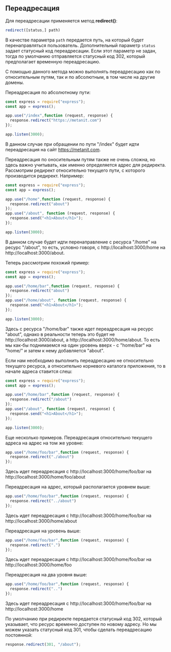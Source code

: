 ## Переадресация

Для переадресации применяется метод **redirect()**:

```js
redirect([status,] path)
```

В качестве параметра `path` передается путь, на который будет перенаправляться пользователь. Дополнительный параметр `status` 
задает статусный код переадресации. Если этот параметр не задан, тогда по умолчанию отправляется статусный код 302, который предполагает временную переадресацию.

С помощью данного метода можно выполнять переадресацию как по относительным путям, так и по абсолютным, в том числе на другие домены.

Переадресация по абсолютному пути:

```js
const express = require("express");
const app = express();

app.use("/index",function (request, response) {
  response.redirect("https://metanit.com")
});

app.listen(3000);
```

В данном случае при обращении по пути "/index" будет идти переадресация на сайт https://metanit.com.

Переадресация по оносительным путям также не очень сложна, но здесь важно учитывать, как именно определяется адрес для редиректа. 
Рассмотрим редирект относительно текущего пути, с которого производится редирект. Например:

```js
const express = require("express");
const app = express();

app.use("/home",function (request, response) {
  response.redirect("about")
});
app.use("/about", function (request, response) {
  response.send("<h1>About</h1>");
});

app.listen(3000);
```

В данном случае будет идти перенаправление с ресурса "/home" на ресурс "/about", то есть, условно говоря, с http://localhost:3000/home на http://localhost:3000/about.

Теперь рассмотрим похожий пример:

```js
const express = require("express");
const app = express();

app.use("/home/bar",function (request, response) {
  response.redirect("about")
});
app.use("/home/about", function (request, response) {
  response.send("<h1>About</h1>");
});

app.listen(3000);
```

Здесь с ресурса "/home/bar" также идет переадресация на ресурс "about", однако в реальности теперь это будет не http://localhost:3000/about, а http://localhost:3000/home/about. 
То есть мы как-бы поднимаемся на один уровень вверх - с "home/bar" на "home/" и затем к нему добавляется "about".

Если нам необходимо выполнить переадресацию не относительно текущего ресурса, а относительно корневого каталога приложения, то в начале адреса ставится слеш:

```js
const express = require("express");
const app = express();

app.use("/home/bar",function (request, response) {
  response.redirect("/about")
});
app.use("/about", function (request, response) {
  response.send("<h1>About</h1>");
});

app.listen(3000);
```

Еще несколько примеров. Переадресация относительно текущего адреса на адрес на том же уровне:

```js
app.use("/home/foo/bar",function (request, response) {
  response.redirect("./about")
});
```

Здесь идет переадресация с http://localhost:3000/home/foo/bar на http://localhost:3000/home/foo/about

Переадресация на адрес, который располагается уровнем выше:

```js
app.use("/home/foo/bar",function (request, response) {
  response.redirect("../about")
});
```

Здесь идет переадресация с http://localhost:3000/home/foo/bar на http://localhost:3000/home/about

Переадресация на уровень выше:

```js
app.use("/home/foo/bar",function (request, response) {
  response.redirect(".")
});
```

Здесь идет переадресация с http://localhost:3000/home/foo/bar на http://localhost:3000/home/foo

Переадресация на два уровня выше:

```js
app.use("/home/foo/bar",function (request, response) {
  response.redirect("..")
});
```

Здесь идет переадресация с http://localhost:3000/home/foo/bar на http://localhost:3000/home

По умолчанию при редиректе передается статусный код 302, который указывает, что ресурс временно доступен по новому адресу. 
Но мы можем указать статусный код 301, чтобы сделать переадресацию постоянной:

```js
response.redirect(301, "/about");
```

